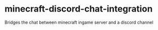 # minecraft-discord-chat-integration
Bridges the chat between minecraft ingame server and a discord channel
